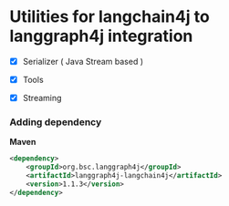 # Utilities for langchain4j to langgraph4j integration

- [x] Serializer ( Java Stream based )
- [x] Tools
- [x] Streaming 


### Adding dependency 

**Maven**
```xml
<dependency>
    <groupId>org.bsc.langgraph4j</groupId>
    <artifactId>langgraph4j-langchain4j</artifactId>
    <version>1.1.3</version>
</dependency>
```